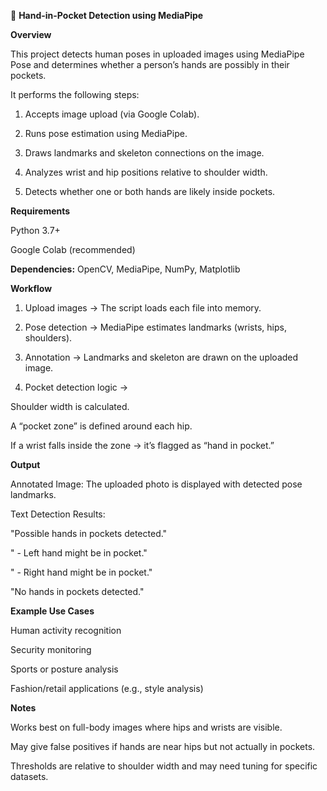 

🧾 **Hand-in-Pocket Detection using MediaPipe**

**Overview**

This project detects human poses in uploaded images using MediaPipe Pose and determines whether a person’s hands are possibly in their pockets.

It performs the following steps:

1. Accepts image upload (via Google Colab).

2. Runs pose estimation using MediaPipe.

3. Draws landmarks and skeleton connections on the image.

4. Analyzes wrist and hip positions relative to shoulder width.

5. Detects whether one or both hands are likely inside pockets.

**Requirements**

Python 3.7+

Google Colab (recommended)

**Dependencies:** OpenCV, MediaPipe, NumPy, Matplotlib

**Workflow**

1. Upload images → The script loads each file into memory.

2. Pose detection → MediaPipe estimates landmarks (wrists, hips, shoulders).

3. Annotation → Landmarks and skeleton are drawn on the uploaded image.

4. Pocket detection logic →

Shoulder width is calculated.

A “pocket zone” is defined around each hip.

If a wrist falls inside the zone → it’s flagged as “hand in pocket.”

**Output**

Annotated Image: The uploaded photo is displayed with detected pose landmarks.

Text Detection Results:

"Possible hands in pockets detected."

" - Left hand might be in pocket."

" - Right hand might be in pocket."

"No hands in pockets detected."

**Example Use Cases**

Human activity recognition

Security monitoring

Sports or posture analysis

Fashion/retail applications (e.g., style analysis)

**Notes**

Works best on full-body images where hips and wrists are visible.

May give false positives if hands are near hips but not actually in pockets.

Thresholds are relative to shoulder width and may need tuning for specific datasets.
